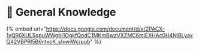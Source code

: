 # 🔰 General Knowledge

{% embed url="https://docs.google.com/document/d/e/2PACX-1vQ90XUL5qpuWWgbl1OgkfQodC1MKmBwzVXZMC6miEXHAc0H4NiBLyaxQ42VBPRl5B6ntxcK_sIxwiWc/pub" %}

